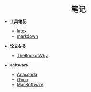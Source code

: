 **<center><font size=5>笔记</font></center>**


* **工具笔记**
  * [latex](/Note/工具笔记/LaTex.md)
  * [markdown](/Note/工具笔记/markdown.md)

* **论文&书**
  * [TheBookofWhy](/Note/论文&书/TheBookofWhy.md)

* **software**
  * [Anaconda](/Note/software/Anaconda.md)
  * [iTerm](/Note/software/iTerm.md)
  * [MacSoftware](/Note/software/MacSoftware.md)

